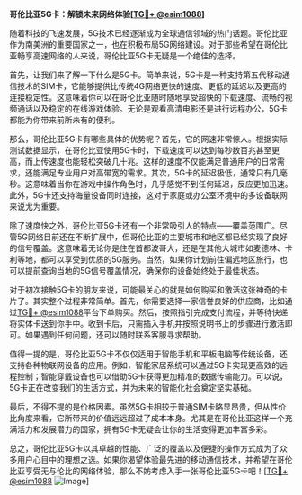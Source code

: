 **哥伦比亚5G卡：解锁未来网络体验[[TG💪+ @esim1088](https://t.me/s/esim1088)]**

随着科技的飞速发展，5G技术已经逐渐成为全球通信领域的热门话题。哥伦比亚作为南美洲的重要国家之一，也在积极布局5G网络建设。对于那些希望在哥伦比亚畅享高速网络的人来说，哥伦比亚5G卡无疑是一个绝佳的选择。

首先，让我们来了解一下什么是5G卡。简单来说，5G卡是一种支持第五代移动通信技术的SIM卡，它能够提供比传统4G网络更快的速度、更低的延迟以及更高的连接稳定性。这意味着你可以在哥伦比亚随时随地享受超快的下载速度、流畅的视频通话以及稳定的在线游戏体验。无论是观看高清电影还是进行远程办公，5G卡都能为你带来前所未有的便利。

那么，哥伦比亚5G卡有哪些具体的优势呢？首先，它的网速非常惊人。根据实际测试数据显示，在哥伦比亚使用5G卡时，下载速度可以达到每秒数百兆甚至更高，而上传速度也能轻松突破几十兆。这样的速度不仅能满足普通用户的日常需求，还能满足专业用户对高带宽的需求。其次，5G卡的延迟极低，通常只有几毫秒。这意味着当你在游戏中操作角色时，几乎感觉不到任何延迟，反应更加迅速。此外，5G卡还支持海量设备同时连接，这对于家庭或办公室环境中的多设备联网来说尤为重要。

除了速度快之外，哥伦比亚5G卡还有一个非常吸引人的特点——覆盖范围广。尽管5G网络目前还在不断扩展中，但哥伦比亚的主要城市和地区都已经实现了良好的信号覆盖。这意味着无论你是住在首都波哥大，还是在其他大城市如麦德林、卡利等地，都可以享受到优质的5G服务。当然，如果你计划前往偏远地区旅行，也可以提前查询当地的5G信号覆盖情况，确保你的设备始终处于最佳状态。

对于初次接触5G卡的朋友来说，可能最关心的就是如何购买和激活这张神奇的卡片了。其实整个过程非常简单。首先，你需要选择一家信誉良好的供应商，比如通过[TG💪+ @esim1088](https://t.me/s/esim1088)平台下单购买。然后，按照指引完成支付流程，并等待快递将实体卡送到你手中。收到卡后，只需插入手机并按照说明书上的步骤进行激活即可。如果遇到任何问题，还可以随时联系客服寻求帮助。

值得一提的是，哥伦比亚5G卡不仅仅适用于智能手机和平板电脑等传统设备，还支持各种物联网设备的应用。例如，智能家居系统可以通过5G卡实现更高效的远程控制；智能穿戴设备也可以借助5G卡获得更加精准的数据传输能力。可以说，5G卡正在改变我们的生活方式，并为未来的智能化社会奠定坚实基础。

最后，不得不提的是价格因素。虽然5G卡相较于普通SIM卡略显昂贵，但从性价比角度来看，它所带来的价值远远超过了成本本身。尤其是在哥伦比亚这样一个充满活力和发展潜力的国家，拥有5G卡无疑会让你的生活变得更加丰富多彩。

总之，哥伦比亚5G卡以其卓越的性能、广泛的覆盖以及便捷的操作方式成为了众多用户心目中的理想之选。如果你渴望体验最先进的移动通信技术，并希望在哥伦比亚享受无与伦比的网络体验，那么不妨考虑入手一张哥伦比亚5G卡吧！[[TG💪+ @esim1088](https://t.me/s/esim1088) ![Image](https://i.postimg.cc/4NQfJmqS/Snipaste-2025-05-13-00-14-12.png)]